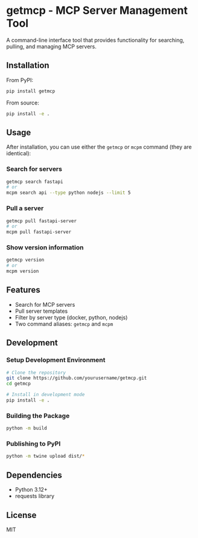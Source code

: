 # getmcp - MCP Server Management Tool

A command-line interface tool that provides functionality for searching, pulling, and managing MCP servers.

## Installation

From PyPI:

```bash
pip install getmcp
```

From source:

```bash
pip install -e .
```

## Usage

After installation, you can use either the `getmcp` or `mcpm` command (they are identical):

### Search for servers

```bash
getmcp search fastapi
# or
mcpm search api --type python nodejs --limit 5
```

### Pull a server

```bash
getmcp pull fastapi-server
# or
mcpm pull fastapi-server
```

### Show version information

```bash
getmcp version
# or
mcpm version
```

## Features

- Search for MCP servers
- Pull server templates
- Filter by server type (docker, python, nodejs)
- Two command aliases: `getmcp` and `mcpm`

## Development

### Setup Development Environment

```bash
# Clone the repository
git clone https://github.com/yourusername/getmcp.git
cd getmcp

# Install in development mode
pip install -e .
```

### Building the Package

```bash
python -m build
```

### Publishing to PyPI

```bash
python -m twine upload dist/*
```

## Dependencies

- Python 3.12+
- requests library

## License

MIT